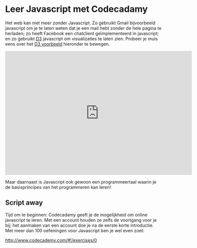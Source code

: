 # Leer Javascript met Codecadamy

Het web kan niet meer zonder Javascript. Zo gebruikt Gmail bijvoorbeeld
javascript om je te laten weten dat je een mail hebt zonder de hele pagina te
herladen; zo heeft Facebook een chatclient geïmplementeerd in javascript; en zo
gebruikt [D3](http://d3js.org/) javascript om visualizaties te laten zien.
Probeer je muis eens over het [D3
voorbeeld](http://bl.ocks.org/mbostock/1062544) hieronder te bewegen.

<iframe src="http://bl.ocks.org/mbostock/1062544" width="600" height="400" frameborder="0"></iframe>

Maar daarnaast is Javascript ook gewoon een programmeertaal waarin je de
basisprincipes van het programmeren kan leren!

## Script away

Tijd om te beginnen: Codecadamy geeft je de mogelijkheid om online javascript
te leren. Met een account houden ze zelfs de voortgang voor je bij; het
aanmaken van een account doe je na de eerste korte introductie. Met meer dan
100 oefeningen voor Javascript ben je wel even zoet:

<http://www.codecademy.com/#!/exercises/0>

